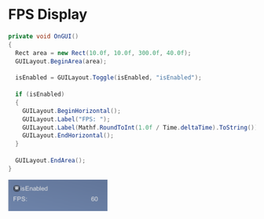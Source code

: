 # FPS Display

```c#
private void OnGUI()
{
  Rect area = new Rect(10.0f, 10.0f, 300.0f, 40.0f);
  GUILayout.BeginArea(area);

  isEnabled = GUILayout.Toggle(isEnabled, "isEnabled");

  if (isEnabled)
  {
    GUILayout.BeginHorizontal();
    GUILayout.Label("FPS: ");
    GUILayout.Label(Mathf.RoundToInt(1.0f / Time.deltaTime).ToString());
    GUILayout.EndHorizontal();
  }

  GUILayout.EndArea();
}
```

<img src="README.assets/image-20200325144305637.png" alt="image-20200325144305637" width="40%;" />